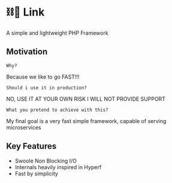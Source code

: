 # ⛓️🐘 Link

A simple and lightweight PHP Framework 

## Motivation
    Why?
Because we like to go FAST!!!

    Should i use it in production?
NO, USE IT AT YOUR OWN RISK I WILL NOT PROVIDE SUPPORT
    
    What you pretend to achieve with this?
My final goal is a very fast simple framework, capable of serving microservices

## Key Features

- Swoole Non Blocking I/O
- Internals heavily inspired in Hyperf
- Fast by simplicity
